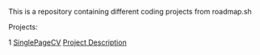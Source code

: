 This is a repository containing different coding projects from roadmap.sh

Projects:

1 [SinglePageCV](https://github.com/Lisa-He/roadmap.sh-projects/tree/main/1-SinglePageCV)
[Project Description](https://roadmap.sh/projects/single-page-cv)

